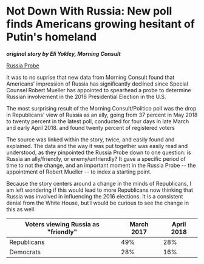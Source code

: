 # Not Down With Russia: New poll finds Americans growing hesitant of Putin's homeland 
*__original story by Eli Yokley, Morning Consult__*

[Russia Probe](https://morningconsult.com/2018/04/04/voters-more-wary-of-russia-since-mueller-probe-began/)

It was to no suprise that new data from Morning Consult found that Americans' impression of Russia has significantly declined since Special Counsel Robert Mueller has appointed to spearhead a probe to determine Russian involvement in the 2016 Presidential Election in the U.S. 

The most surprising result of the Morning Consult/Politico poll was the drop in Republicans' view of Russia as an ally, going from 37 percent in May 2018 to twenty percent in the latest poll, conducted for four days in late March and early April 2018. and found twenty percent of registered voters 

The source was linked within the story, twice, and easily found and explained. The data and the way it was put together was easily read and understood, as they pinpointed the Russia Probe down to one question: is Russia an ally/friendly, or enemy/unfriendly? It gave a specific period of time to not the change, and an important moment in the Russia Probe -- the appointment of Robert Mueller -- to index a starting point. 

Because the story centers around a change in the minds of Republicans, I am left wondering if this would lead to more Republicans now thinking that Russia was involved in influencing the 2016 elections. It is a consistent denial from the White House, but I would be curious to see the change in this as well. 

Voters viewing Russia as "friendly" | March 2017 | April 2018
------------------------------------|------------|----------------
Republicans | 49%  | 28%
Democrats   | 28%  | 16%





